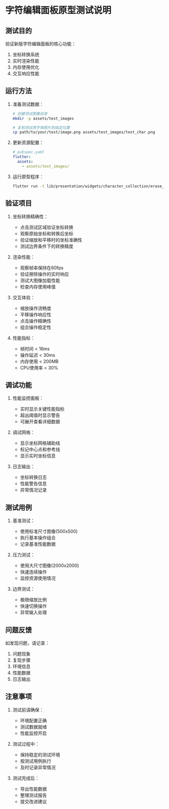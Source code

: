 # 字符编辑面板原型测试说明

## 测试目的

验证新版字符编辑面板的核心功能：

1. 坐标转换系统
2. 实时渲染性能
3. 内存使用优化
4. 交互响应性能

## 运行方法

1. 准备测试数据：

   ```bash
   # 创建测试图像目录
   mkdir -p assets/test_images
   
   # 复制测试用字体图片到指定位置
   cp path/to/your/test/image.png assets/test_images/test_char.png
   ```

2. 更新资源配置：

   ```yaml
   # pubspec.yaml
   flutter:
     assets:
       - assets/test_images/
   ```

3. 运行原型程序：

   ```bash
   flutter run -t lib/presentation/widgets/character_collection/erase_tool/utils/prototype/main.dart
   ```

## 验证项目

1. 坐标转换精确性：
   - 点击测试区域验证坐标转换
   - 观察原始坐标和转换后坐标
   - 验证缩放和平移时的坐标准确性
   - 测试边界条件下的转换精度

2. 渲染性能：
   - 观察帧率保持在60fps
   - 验证擦除操作的实时响应
   - 测试大图像加载性能
   - 检查内存使用峰值

3. 交互体验：
   - 缩放操作流畅度
   - 平移操作响应性
   - 点击操作精确性
   - 组合操作稳定性

4. 性能指标：
   - 帧时间 < 16ms
   - 操作延迟 < 30ms
   - 内存使用 < 200MB
   - CPU使用率 < 30%

## 调试功能

1. 性能监控面板：
   - 实时显示关键性能指标
   - 超出阈值时显示警告
   - 可展开查看详细数据

2. 调试网格：
   - 显示坐标网格辅助线
   - 标记中心点和参考线
   - 显示实时坐标信息

3. 日志输出：
   - 坐标转换日志
   - 性能警告信息
   - 异常情况记录

## 测试用例

1. 基准测试：
   - 使用标准尺寸图像(500x500)
   - 执行基本操作组合
   - 记录基准性能数据

2. 压力测试：
   - 使用大尺寸图像(2000x2000)
   - 快速连续操作
   - 监控资源使用情况

3. 边界测试：
   - 极限缩放比例
   - 快速切换操作
   - 异常输入处理

## 问题反馈

如发现问题，请记录：

1. 问题现象
2. 复现步骤
3. 环境信息
4. 性能数据
5. 日志输出

## 注意事项

1. 测试前请确保：
   - 环境配置正确
   - 测试数据就绪
   - 性能监控开启

2. 测试过程中：
   - 保持稳定的测试环境
   - 按测试用例执行
   - 及时记录异常情况

3. 测试完成后：
   - 导出性能数据
   - 整理测试报告
   - 提交改进建议
